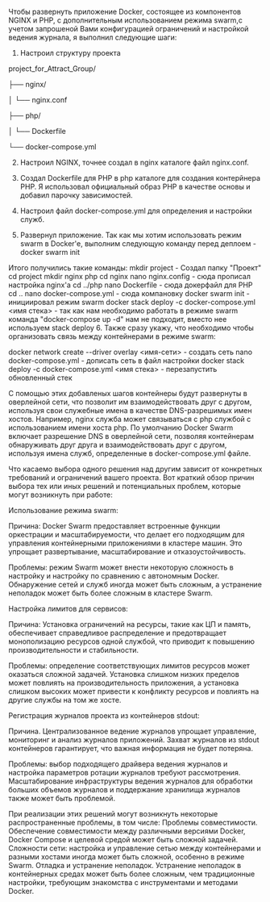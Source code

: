Чтобы развернуть приложение Docker, состоящее из компонентов NGINX и PHP, с дополнительным использованием режима swarm,с учетом запрошеной Вами конфигурацией ограничений и настройкой ведения журнала, я выполнил следующие шаги: 

1. Настроил структуру проекта 

project_for_Attract_Group/

├── nginx/

│   └── nginx.conf

├── php/

│   └── Dockerfile

└── docker-compose.yml

2. Настроил NGINX, точнее создал в nginx каталоге файл nginx.conf. 

3. Создал Dockerfile для PHP в php каталоге для создания контерйнера PHP. Я использовал официальный образ PHP в качестве основы и добавил парочку зависимостей.

4. Настроил файл docker-compose.yml для определения и настройки служб.

5. Развернул приложение. Так как мы хотим использовать режим swarm в Docker'e, выполним следующую команду перед деплоем - docker swarm init

Итого получились такие команды:
mkdir project - Создал папку "Проект"
cd project
mkdir nginx php
cd nginx
nano nginx.config - сюда прописал настройка nginx'a
cd ../php
nano Dockerfile - сюда докерфайл для PHP
cd ..
nano docker-compose.yml - сюда компановку
docker swarm init - инициировал режим swarm
docker stack deploy -c docker-compose.yml <имя стека> - так как нам необходимо работать в режиме swarm команда "docker-compose up -d" нам не подходит, вместо нее используем stack deploy
 6. Также сразу укажу, что необходимо чтобы организовать связь между контейнерами в режиме swarm:

docker network create --driver overlay <имя-сети> - создать сеть
nano docker-compose.yml - дописать сеть в файл настройки 
docker stack deploy -c docker-compose.yml <имя стека> - перезапустить обновленный стек

С помощью этих добавленых шагов контейнеры будут развернуты в оверлейной сети, что позволит им взаимодействовать друг с другом, используя свои служебные имена в качестве DNS-разрешимых имен хостов. Например, nginx служба может связываться с php службой с использованием имени хоста php. 
По умолчанию Docker Swarm включает разрешение DNS в оверлейной сети, позволяя контейнерам обнаруживать друг друга и взаимодействовать друг с другом, используя имена служб, определенные в docker-compose.yml файле. 

Что касаемо выбора одного решения над другим зависит от конкретных требований и ограничений вашего проекта.  Вот краткий обзор причин выбора тех или иных решений и потенциальных проблем, которые могут возникнуть при работе: 

Использование режима swarm: 

Причина: Docker Swarm предоставляет встроенные функции оркестрации и масштабируемости, что делает его подходящим для управления контейнерными приложениями в кластере машин.  Это упрощает развертывание, масштабирование и отказоустойчивость. 

Проблемы: режим Swarm может внести некоторую сложность в настройку и настройку по сравнению с автономным Docker.  Обнаружение сетей и служб иногда может быть сложным, а устранение неполадок может быть более сложным в кластере Swarm. 

Настройка лимитов для сервисов:

Причина: Установка ограничений на ресурсы, такие как ЦП и память, обеспечивает справедливое распределение и предотвращает монополизацию ресурсов одной службой, что приводит к повышению производительности и стабильности.

Проблемы: определение соответствующих лимитов ресурсов может оказаться сложной задачей.  Установка слишком низких пределов может повлиять на производительность приложения, а установка слишком высоких может привести к конфликту ресурсов и повлиять на другие службы на том же хосте. 

Регистрация журналов проекта из контейнеров stdout: 

Причина. Централизованное ведение журналов упрощает управление, мониторинг и анализ журналов приложений.  Захват журналов из stdout контейнеров гарантирует, что важная информация не будет потеряна. 

Проблемы: выбор подходящего драйвера ведения журналов и настройка параметров ротации журналов требуют рассмотрения.  Масштабирование инфраструктуры ведения журналов для обработки больших объемов журналов и поддержание хранилища журналов также может быть проблемой. 

При реализации этих решений могут возникнуть некоторые распространенные проблемы, в том числе: 
Проблемы совместимости. Обеспечение совместимости между различными версиями Docker, Docker Compose и целевой средой может быть сложной задачей. 
Сложности сети: настройка и управление сетью между контейнерами и разными хостами иногда может быть сложной, особенно в режиме Swarm. 
Отладка и устранение неполадок. Устранение неполадок в контейнерных средах может быть более сложным, чем традиционные настройки, требующим знакомства с инструментами и методами Docker. 



